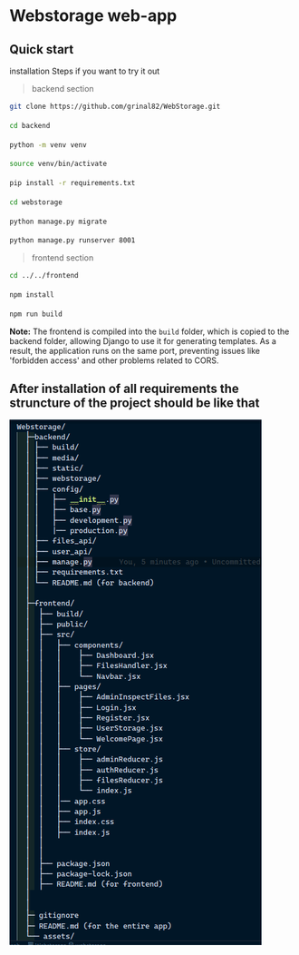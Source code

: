 # Webstorage web-app

## Quick start

installation Steps if you want to try it out

> backend section

```bash
git clone https://github.com/grinal82/WebStorage.git

cd backend

python -m venv venv 

source venv/bin/activate

pip install -r requirements.txt

cd webstorage

python manage.py migrate

python manage.py runserver 8001


```

> frontend section

```bash
cd ../../frontend

npm install

npm run build

```

**Note:**
The frontend is compiled into the `build` folder, which is copied to the backend folder, allowing Django to use it for generating templates. As a result, the application runs on the same port, preventing issues like 'forbidden access' and other problems related to CORS.

## After installation of all requirements the struncture of the project should be like that

![structure](/assets/StructureOfProject.png)
